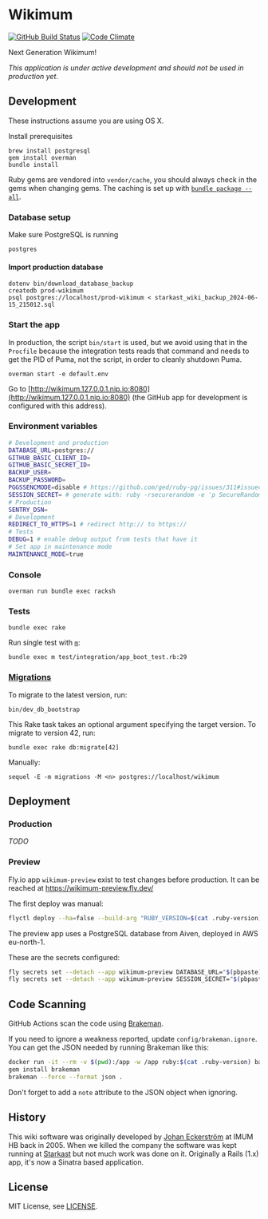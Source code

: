 # Wikimum

[![GitHub Build Status](https://github.com/Starkast/wikimum/workflows/CI/badge.svg)](https://github.com/Starkast/wikimum/actions)
[![Code Climate](https://codeclimate.com/github/Starkast/wikimum/badges/gpa.svg)](https://codeclimate.com/github/Starkast/wikimum)

Next Generation Wikimum!

_This application is under active development and should not be used in production yet_.

## Development

These instructions assume you are using OS X.

Install prerequisites

    brew install postgresql
    gem install overman
    bundle install

Ruby gems are vendored into `vendor/cache`, you should always check in the gems when changing gems. The caching is set up with [`bundle package --all`](https://bundler.io/man/bundle-package.1.html).

### Database setup

Make sure PostgreSQL is running

    postgres

#### Import production database

    dotenv bin/download_database_backup
    createdb prod-wikimum
    psql postgres://localhost/prod-wikimum < starkast_wiki_backup_2024-06-15_215012.sql

### Start the app

In production, the script `bin/start` is used, but we avoid using that in the `Procfile` because the integration tests reads that command and needs to get the PID of Puma, not the script, in order to cleanly shutdown Puma.

    overman start -e default.env

Go to [http://wikimum.127.0.0.1.nip.io:8080](http://wikimum.127.0.0.1.nip.io:8080) (the GitHub app for development is configured with this address).

### Environment variables

```bash
# Development and production
DATABASE_URL=postgres://
GITHUB_BASIC_CLIENT_ID=
GITHUB_BASIC_SECRET_ID=
BACKUP_USER=
BACKUP_PASSWORD=
PGGSSENCMODE=disable # https://github.com/ged/ruby-pg/issues/311#issuecomment-1609970533
SESSION_SECRET= # generate with: ruby -rsecurerandom -e 'p SecureRandom.hex(32)'
# Production
SENTRY_DSN=
# Development
REDIRECT_TO_HTTPS=1 # redirect http:// to https://
# Tests
DEBUG=1 # enable debug output from tests that have it
# Set app in maintenance mode
MAINTENANCE_MODE=true
```

### Console

    overman run bundle exec racksh

### Tests

    bundle exec rake

Run single test with [`m`](https://github.com/qrush/m):

    bundle exec m test/integration/app_boot_test.rb:29

### [Migrations][sequel-migrations]

To migrate to the latest version, run:

    bin/dev_db_bootstrap

This Rake task takes an optional argument specifying the target version. To migrate to version 42, run:

    bundle exec rake db:migrate[42]

Manually:

    sequel -E -m migrations -M <n> postgres://localhost/wikimum

## Deployment

### Production

_TODO_

### Preview

Fly.io app `wikimum-preview` exist to test changes before production. It can be reached at https://wikimum-preview.fly.dev/

The first deploy was manual:

```bash
flyctl deploy --ha=false --build-arg "RUBY_VERSION=$(cat .ruby-version)" --app=wikimum-preview
```

The preview app uses a PostgreSQL database from Aiven, deployed in AWS eu-north-1.

These are the secrets configured:

```bash
fly secrets set --detach --app wikimum-preview DATABASE_URL="$(pbpaste)"
fly secrets set --detach --app wikimum-preview SESSION_SECRET="$(pbpaste)"
```

## Code Scanning

GitHub Actions scan the code using [Brakeman](https://github.com/presidentbeef/brakeman).

If you need to ignore a weakness reported, update `config/brakeman.ignore`. You can get the JSON needed by running Brakeman like this:

```bash
docker run -it --rm -v $(pwd):/app -w /app ruby:$(cat .ruby-version) bash
gem install brakeman
brakeman --force --format json .
```

Don't forget to add a `note` attribute to the JSON object when ignoring.

[sequel-migrations]: http://sequel.jeremyevans.net/rdoc/files/doc/migration_rdoc.html

## History

This wiki software was originally developed by [Johan Eckerström](http://github.com/jage) at IMUM HB back in 2005. When we killed the company the software was kept running at [Starkast](http://wiki.starkast.net/) but not much work was done on it. Originally a Rails (1.x) app, it's now a Sinatra based application.

## License

MIT License, see [LICENSE](LICENSE).
